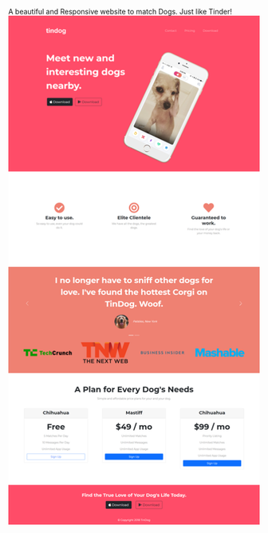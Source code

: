 A beautiful and Responsive website to match Dogs. Just like Tinder!
![Screenshot](images/screenshot.png)
